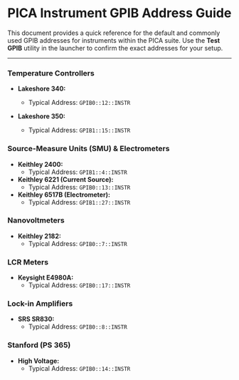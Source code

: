 # PICA Instrument GPIB Address Guide

This document provides a quick reference for the default and commonly used GPIB addresses for instruments within the PICA suite. Use the **Test GPIB** utility in the launcher to confirm the exact addresses for your setup.

---

### Temperature Controllers
*   **Lakeshore 340:**
    *   Typical Address: `GPIB0::12::INSTR`

*   **Lakeshore 350:**
    *   Typical Address: `GPIB1::15::INSTR`

### Source-Measure Units (SMU) & Electrometers
*   **Keithley 2400:**
    *   Typical Address: `GPIB1::4::INSTR`
*   **Keithley 6221 (Current Source):**
    *    Typical Address: `GPIB0::13::INSTR`
*   **Keithley 6517B (Electrometer):**
    *    Typical Address: `GPIB1::27::INSTR`

### Nanovoltmeters
*   **Keithley 2182:**
    *    Typical Address: `GPIB0::7::INSTR`

### LCR Meters
*   **Keysight E4980A:**
    *    Typical Address: `GPIB0::17::INSTR`

### Lock-in Amplifiers
*   **SRS SR830:**
    *    Typical Address: `GPIB0::8::INSTR`


### Stanford (PS 365)
*   **High Voltage:**
    *    Typical Address: `GPIB0::14::INSTR`
    